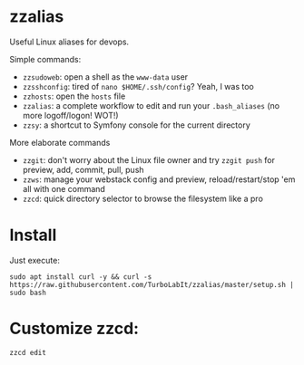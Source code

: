# zzalias
Useful Linux aliases for devops.


Simple commands:

* `zzsudoweb`: open a shell as the `www-data` user
* `zzsshconfig`: tired of `nano $HOME/.ssh/config`? Yeah, I was too
* `zzhosts`: open the `hosts` file
* `zzalias`: a complete workflow to edit and run your `.bash_aliases` (no more logoff/logon! WOT!)
* `zzsy`: a shortcut to Symfony console for the current directory


More elaborate commands

* `zzgit`: don't worry about the Linux file owner and try `zzgit push` for preview, add, commit, pull, push
* `zzws`: manage your webstack config and preview, reload/restart/stop 'em all with one command
* `zzcd`: quick directory selector to browse the filesystem like a pro


# Install
Just execute:

```
sudo apt install curl -y && curl -s https://raw.githubusercontent.com/TurboLabIt/zzalias/master/setup.sh | sudo bash
```


# Customize zzcd:

````
zzcd edit

````
